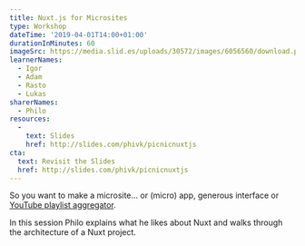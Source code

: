 ```yaml
---
title: Nuxt.js for Microsites
type: Workshop
dateTime: '2019-04-01T14:00+01:00'
durationInMinutes: 60
imageSrc: https://media.slid.es/uploads/30572/images/6056560/download.png
learnerNames:
  - Igor
  - Adam
  - Rasto
  - Lukas
sharerNames: 
  - Philo
resources:
  -
    text: Slides
    href: http://slides.com/phivk/picnicnuxtjs
cta:
  text: Revisit the Slides
  href: http://slides.com/phivk/picnicnuxtjs
---
```


So you want to make a microsite... or (micro) app, generous interface or [YouTube playlist aggregator](https://skrecok.sng.sk/).
<!--more-->
In this session Philo explains what he likes about Nuxt and walks through the architecture of a Nuxt project.